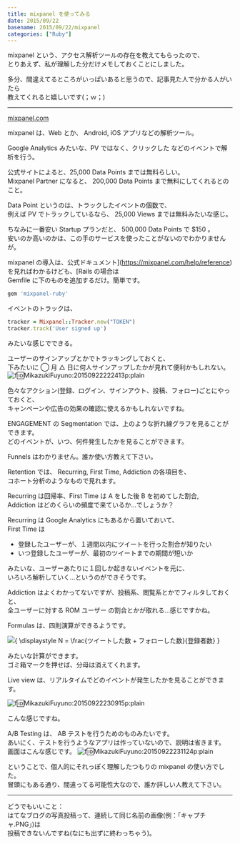 ```yaml
---
title: mixpanel を使ってみる
date: 2015/09/22
basename: 2015/09/22/mixpanel
categories: ["Ruby"]
---
```


mixpanel という、アクセス解析ツールの存在を教えてもらったので、  
とりあえず、私が理解した分だけメモしておくことにしました。

多分、間違えてるところがいっぱいあると思うので、記事見た人で分かる人がいたら  
教えてくれると嬉しいです(；ｗ；)

---

[mixpanel.com](https://mixpanel.com)

mixpanel は、Web とか、 Android, iOS アプリなどの解析ツール。

Google Analytics みたいな、PV ではなく、クリックした などのイベントで解析を行う。

公式サイトによると、25,000 Data Points までは無料らしい。  
Mixpanel Partner になると、 200,000 Data Points まで無料にしてくれるとのこと。

Data Point というのは、トラックしたイベントの個数で、  
例えば PV でトラックしているなら、 25,000 Views までは無料みたいな感じ。

ちなみに一番安い Startup プランだと、 500,000 Data Points で $150 。  
安いのか高いのかは、この手のサービスを使ったことがないのでわかりませんが。

mixpanel の導入は、公式ドキュメント](https://mixpanel.com/help/reference)を見ればわかるけども、[Rails の場合は  
Gemfile に下のものを追加するだけ。簡単です。

```ruby
gem 'mixpanel-ruby'
```

イベントのトラックは、

```ruby
tracker = Mixpanel::Tracker.new("TOKEN")
tracker.track('User signed up')
```

みたいな感じでできる。

ユーザーのサインアップとかでトラッキングしておくと、  
下みたいに ◯ 月 △ 日に何人サインアップしたかが見れて便利かもしれない。  
![f:id:MikazukiFuyuno:20150922222413p:plain](https://assets.natsuneko.blog/images/20150922/20150922222413.png "f:id:MikazukiFuyuno:20150922222413p:plain")

色々なアクション(登録、ログイン、サインアウト、投稿、フォロー)ごとにやっておくと、  
キャンペーンや広告の効果の確認に使えるかもしれないですね。

ENGAGEMENT の Segmentation では、上のような折れ線グラフを見ることができます。  
どのイベントが、いつ、何件発生したかを見ることができます。

Funnels はわかりません。誰か使い方教えて下さい。

Retention では、 Recurring, First Time, Addiction の各項目を、  
コホート分析のようなもので見れます。

Recurring は回帰率、First Time は A をした後 B を初めてした割合,  
Addiction はどのくらいの頻度で来ているか...でしょうか？

Recurring は Google Analytics にもあるから置いておいて、  
First Time は

- 登録したユーザーが、１週間以内にツイートを行った割合が知りたい
- いつ登録したユーザーが、最初のツイートまでの期間が短いか

みたいな、ユーザーあたりに１回しか起きないイベントを元に、  
いろいろ解析していく...というのができそうです。

Addiction はよくわかってないですが、投稿系、閲覧系とかでフィルタしておくと、  
全ユーザーに対する ROM ユーザー の割合とかが取れる...感じですかね。

Formulas は、四則演算ができるようです。

![{ \displaystyle
N = \frac{ツイートした数 + フォローした数}{登録者数}
}](http://chart.apis.google.com/chart?cht=tx&chl=%7B%20%5Cdisplaystyle%0AN%20%3D%20%5Cfrac%7B%E3%83%84%E3%82%A4%E3%83%BC%E3%83%88%E3%81%97%E3%81%9F%E6%95%B0%20%2B%20%E3%83%95%E3%82%A9%E3%83%AD%E3%83%BC%E3%81%97%E3%81%9F%E6%95%B0%7D%7B%E7%99%BB%E9%8C%B2%E8%80%85%E6%95%B0%7D%0A%7D)

みたいな計算ができます。  
ゴミ箱マークを押せば、分母は消えてくれます。

Live view は、リアルタイムでどのイベントが発生したかを見ることができます。

![f:id:MikazukiFuyuno:20150922230915p:plain](https://assets.natsuneko.blog/images/20150922/20150922230915.png "f:id:MikazukiFuyuno:20150922230915p:plain")

こんな感じですね。

A/B Testing は、 AB テストを行うためのものみたいです。  
あいにく、テストを行うようなアプリは作っていないので、説明は省きます。  
画面はこんな感じです。 ![f:id:MikazukiFuyuno:20150922231124p:plain](https://assets.natsuneko.blog/images/20150922/20150922231124.png "f:id:MikazukiFuyuno:20150922231124p:plain")

ということで、個人的にそれっぽく理解したつもりの mixpanel の使い方でした。  
冒頭にもある通り、間違ってる可能性大なので、誰か詳しい人教えて下さい。

---

どうでもいいこと：  
はてなブログの写真投稿って、連続して同じ名前の画像(例：「キャプチャ.PNG」)は  
投稿できないんですね(なにも出ずに終わっちゃう)。
